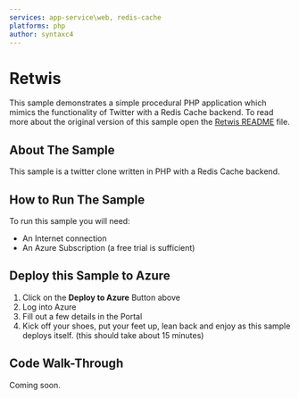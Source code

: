 ```yaml
---
services: app-service\web, redis-cache
platforms: php
author: syntaxc4
---
```


# Retwis

This sample demonstrates a simple procedural PHP application which mimics the functionality of Twitter with a Redis Cache backend. To read more about the original version of this sample open the [Retwis README](retwis-readme.md) file.

## About The Sample

This sample is a twitter clone written in PHP with a Redis Cache backend.

## How to Run The Sample

To run this sample you will need:

* An Internet connection
* An Azure Subscription (a free trial is sufficient)

## Deploy this Sample to Azure

1. Click on the **Deploy to Azure** Button above
1. Log into Azure
1. Fill out a few details in the Portal
1. Kick off your shoes, put your feet up, lean back and enjoy as this sample deploys itself. (this should take about 15 minutes)

## Code Walk-Through

Coming soon.
